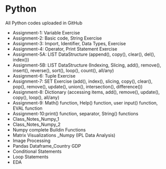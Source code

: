 # Python
All Python codes uploaded in GitHub

- Assignment-1: Variable Exercise
- Assignment-2: Basic code, String Exercise
- Assignment-3: Import, Identifier, Data Types, Exercise
- Assignment-4: Operator, Print Statement Exercise
- Assignment-5A: LIST DataStructure (append(), copy(), clear(), del(), index())
- Assignment-5B: LIST DataStructure (Indexing, Slicing, add(), remove(), insert(), reverse(), sort(), loop(), count(), all/any)
- Assignment-6: Tuple Exercise
- Assignment-7: SET Exercise (add(), index(), slicing, copy(), clear(), pop(), remove(), update(), union(), intersection(), difference())
- Assignment-8: Dictionary (accessing items, add(), remove(), update(), copy(), loop(), all/any)
- Assignment-9: Math() function, Help() function, user input() function, EVAL function
- Assignment-10:print() function, separator, String() functions
- Class_Notes_Numpy_1
- Class_Notes_Numpy_2
- Numpy complete Buildin Functions
- Matrix Visualizations _Numpy (IPL Data Analysis)
- Image Processing
- Pandas Dataframe_Country GDP
- Conditional Statements
- Loop Statements
- EDA
